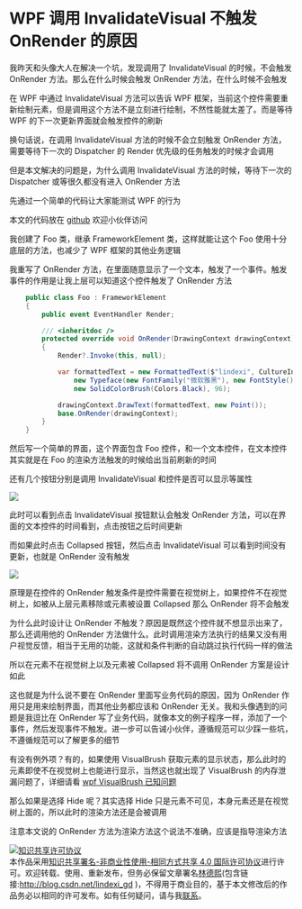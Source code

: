 # WPF 调用 InvalidateVisual 不触发 OnRender 的原因

我昨天和头像大人在解决一个坑，发现调用了 InvalidateVisual 的时候，不会触发 OnRender 方法。那么在什么时候会触发 OnRender 方法，在什么时候不会触发

<!--more-->
<!-- CreateTime:2020/3/10 9:13:18 -->

<!-- 发布 -->

在 WPF 中通过 InvalidateVisual 方法可以告诉 WPF 框架，当前这个控件需要重新绘制元素，但是调用这个方法不是立刻进行绘制，不然性能就太差了。而是等待 WPF 的下一次更新界面就会触发控件的刷新

换句话说，在调用 InvalidateVisual 方法的时候不会立刻触发 OnRender 方法，需要等待下一次的 Dispatcher 的 Render 优先级的任务触发的时候才会调用

但是本文解决的问题是，为什么调用 InvalidateVisual 方法的时候，等待下一次的 Dispatcher 或等很久都没有进入 OnRender 方法

先通过一个简单的代码让大家能测试 WPF 的行为

本文的代码放在 [github](https://github.com/lindexi/lindexi_gd/tree/bbeb1f05f1254eccc485834fe1e25c81c2d4b84f/HelrayacalLigemleacaifeece) 欢迎小伙伴访问

我创建了 Foo 类，继承 FrameworkElement 类，这样就能让这个 Foo 使用十分底层的方法，也减少了 WPF 框架的其他业务逻辑

我重写了 OnRender 方法，在里面随意显示了一个文本，触发了一个事件。触发事件的作用是让我上层可以知道这个控件触发了 OnRender 方法

```csharp
    public class Foo : FrameworkElement
    {
        public event EventHandler Render;

        /// <inheritdoc />
        protected override void OnRender(DrawingContext drawingContext)
        {
            Render?.Invoke(this, null);

            var formattedText = new FormattedText($"lindexi", CultureInfo.CurrentCulture, FlowDirection.LeftToRight,
                new Typeface(new FontFamily("微软雅黑"), new FontStyle(), new FontWeight(), new FontStretch()), 25,
                new SolidColorBrush(Colors.Black), 96);

            drawingContext.DrawText(formattedText, new Point());
            base.OnRender(drawingContext);
        }
    }
```

然后写一个简单的界面，这个界面包含 Foo 控件，和一个文本控件，在文本控件其实就是在 Foo 的渲染方法触发的时候给出当前刷新的时间

还有几个按钮分别是调用 InvalidateVisual 和控件是否可以显示等属性

<!-- ![](image/WPF 调用 InvalidateVisual 不触发 OnRender 的原因/WPF 调用 InvalidateVisual 不触发 OnRender 的原因0.png) -->

![](http://image.acmx.xyz/lindexi%2F202031093409154.jpg)

此时可以看到点击 InvalidateVisual 按钮默认会触发 OnRender 方法，可以在界面的文本控件的时间看到，点击按钮之后时间更新

而如果此时点击 Collapsed 按钮，然后点击 InvalidateVisual 可以看到时间没有更新，也就是 OnRender 没有触发

<!-- ![](image/WPF 调用 InvalidateVisual 不触发 OnRender 的原因/WPF 调用 InvalidateVisual 不触发 OnRender 的原因.gif) -->

![](http://image.acmx.xyz/lindexi%2FWPF%2520%25E8%25B0%2583%25E7%2594%25A8%2520InvalidateVisual%2520%25E4%25B8%258D%25E8%25A7%25A6%25E5%258F%2591%2520OnRender%2520%25E7%259A%2584%25E5%258E%259F%25E5%259B%25A0.gif)

原理是在控件的 OnRender 触发条件是控件需要在视觉树上，如果控件不在视觉树上，如被从上层元素移除或元素被设置 Collapsed 那么 OnRender 将不会触发

为什么此时设计让 OnRender 不触发？原因是既然这个控件就不想显示出来了，那么还调用他的 OnRender 方法做什么。此时调用渲染方法执行的结果又没有用户视觉反馈，相当于无用的功能，这就和条件判断的自动跳过执行代码一样的做法

所以在元素不在视觉树上以及元素被 Collapsed 将不调用 OnRender 方案是设计如此

这也就是为什么说不要在 OnRender 里面写业务代码的原因，因为 OnRender 作用只是用来绘制界面，而其他业务都应该和 OnRender 无关。我和头像遇到的问题是我逗比在 OnRender 写了业务代码，就像本文的例子程序一样，添加了一个事件，然后发现事件不触发。进一步可以告诫小伙伴，遵循规范可以少踩一些坑，不遵循规范可以了解更多的细节

有没有例外项？有的，如果使用 VisualBrush 获取元素的显示状态，那么此时的元素即使不在视觉树上也能进行显示，当然这也就出现了 VisualBrush 的内存泄漏问题了，详细请看 [wpf VisualBrush 已知问题](https://blog.lindexi.com/post/wpf-VisualBrush-%E5%B7%B2%E7%9F%A5%E9%97%AE%E9%A2%98.html )

那么如果是选择 Hide 呢？其实选择 Hide 只是元素不可见，本身元素还是在视觉树上面的，所以此时的渲染方法还是会被调用

注意本文说的 OnRender 方法为渲染方法这个说法不准确，应该是指导渲染方法

<a rel="license" href="http://creativecommons.org/licenses/by-nc-sa/4.0/"><img alt="知识共享许可协议" style="border-width:0" src="https://licensebuttons.net/l/by-nc-sa/4.0/88x31.png" /></a><br />本作品采用<a rel="license" href="http://creativecommons.org/licenses/by-nc-sa/4.0/">知识共享署名-非商业性使用-相同方式共享 4.0 国际许可协议</a>进行许可。欢迎转载、使用、重新发布，但务必保留文章署名[林德熙](http://blog.csdn.net/lindexi_gd)(包含链接:http://blog.csdn.net/lindexi_gd )，不得用于商业目的，基于本文修改后的作品务必以相同的许可发布。如有任何疑问，请与我[联系](mailto:lindexi_gd@163.com)。

